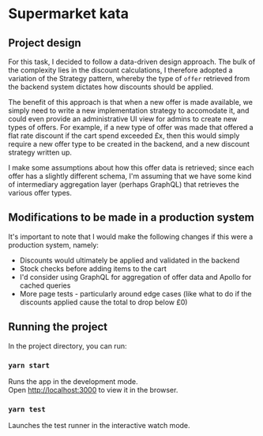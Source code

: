 # Supermarket kata

## Project design

For this task, I decided to follow a data-driven design approach. The bulk of the complexity lies in the discount calculations, I therefore adopted a variation of the Strategy pattern, whereby the type of `offer` retrieved from the backend system dictates how discounts should be applied. 

The benefit of this approach is that when a new offer is made available, we simply need to write a new implementation strategy to accomodate it, and could even provide an administrative UI view for admins to create new types of offers. For example, if a new type of offer was made that offered a flat rate discount if the cart spend exceeded £x, then this would simply require a new offer type to be created in the backend, and a new discount strategy written up.

I make some assumptions about how this offer data is retrieved; since each offer has a slightly different schema, I'm assuming that we have some kind of intermediary aggregation layer (perhaps GraphQL) that retrieves the various offer types.

## Modifications to be made in a production system

It's important to note that I would make the following changes if this were a production system, namely:

- Discounts would ultimately be applied and validated in the backend
- Stock checks before adding items to the cart
- I'd consider using GraphQL for aggregation of offer data and Apollo for cached queries
- More page tests - particularly around edge cases (like what to do if the discounts applied cause the total to drop below £0)

## Running the project

In the project directory, you can run:

### `yarn start`

Runs the app in the development mode.<br />
Open [http://localhost:3000](http://localhost:3000) to view it in the browser.

### `yarn test`

Launches the test runner in the interactive watch mode.<br />
